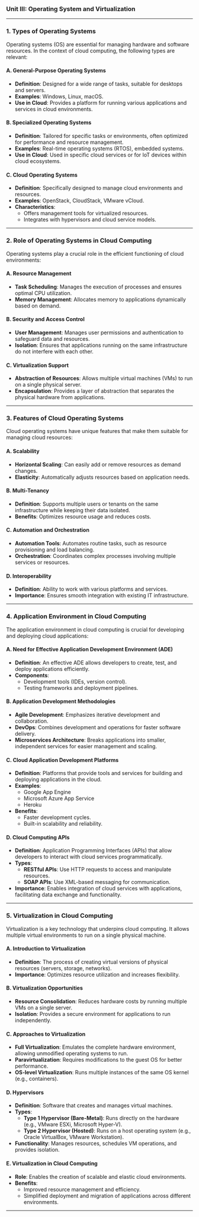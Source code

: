 ### **Unit III: Operating System and Virtualization**

---

### **1. Types of Operating Systems**

Operating systems (OS) are essential for managing hardware and software resources. In the context of cloud computing, the following types are relevant:

#### **A. General-Purpose Operating Systems**
- **Definition**: Designed for a wide range of tasks, suitable for desktops and servers.
- **Examples**: Windows, Linux, macOS.
- **Use in Cloud**: Provides a platform for running various applications and services in cloud environments.

#### **B. Specialized Operating Systems**
- **Definition**: Tailored for specific tasks or environments, often optimized for performance and resource management.
- **Examples**: Real-time operating systems (RTOS), embedded systems.
- **Use in Cloud**: Used in specific cloud services or for IoT devices within cloud ecosystems.

#### **C. Cloud Operating Systems**
- **Definition**: Specifically designed to manage cloud environments and resources.
- **Examples**: OpenStack, CloudStack, VMware vCloud.
- **Characteristics**:
  - Offers management tools for virtualized resources.
  - Integrates with hypervisors and cloud service models.

---

### **2. Role of Operating Systems in Cloud Computing**

Operating systems play a crucial role in the efficient functioning of cloud environments:

#### **A. Resource Management**
- **Task Scheduling**: Manages the execution of processes and ensures optimal CPU utilization.
- **Memory Management**: Allocates memory to applications dynamically based on demand.

#### **B. Security and Access Control**
- **User Management**: Manages user permissions and authentication to safeguard data and resources.
- **Isolation**: Ensures that applications running on the same infrastructure do not interfere with each other.

#### **C. Virtualization Support**
- **Abstraction of Resources**: Allows multiple virtual machines (VMs) to run on a single physical server.
- **Encapsulation**: Provides a layer of abstraction that separates the physical hardware from applications.

---

### **3. Features of Cloud Operating Systems**

Cloud operating systems have unique features that make them suitable for managing cloud resources:

#### **A. Scalability**
- **Horizontal Scaling**: Can easily add or remove resources as demand changes.
- **Elasticity**: Automatically adjusts resources based on application needs.

#### **B. Multi-Tenancy**
- **Definition**: Supports multiple users or tenants on the same infrastructure while keeping their data isolated.
- **Benefits**: Optimizes resource usage and reduces costs.

#### **C. Automation and Orchestration**
- **Automation Tools**: Automates routine tasks, such as resource provisioning and load balancing.
- **Orchestration**: Coordinates complex processes involving multiple services or resources.

#### **D. Interoperability**
- **Definition**: Ability to work with various platforms and services.
- **Importance**: Ensures smooth integration with existing IT infrastructure.

---

### **4. Application Environment in Cloud Computing**

The application environment in cloud computing is crucial for developing and deploying cloud applications:

#### **A. Need for Effective Application Development Environment (ADE)**
- **Definition**: An effective ADE allows developers to create, test, and deploy applications efficiently.
- **Components**:
  - Development tools (IDEs, version control).
  - Testing frameworks and deployment pipelines.

#### **B. Application Development Methodologies**
- **Agile Development**: Emphasizes iterative development and collaboration.
- **DevOps**: Combines development and operations for faster software delivery.
- **Microservices Architecture**: Breaks applications into smaller, independent services for easier management and scaling.

#### **C. Cloud Application Development Platforms**
- **Definition**: Platforms that provide tools and services for building and deploying applications in the cloud.
- **Examples**:
  - Google App Engine
  - Microsoft Azure App Service
  - Heroku
- **Benefits**:
  - Faster development cycles.
  - Built-in scalability and reliability.

#### **D. Cloud Computing APIs**
- **Definition**: Application Programming Interfaces (APIs) that allow developers to interact with cloud services programmatically.
- **Types**:
  - **RESTful APIs**: Use HTTP requests to access and manipulate resources.
  - **SOAP APIs**: Use XML-based messaging for communication.
- **Importance**: Enables integration of cloud services with applications, facilitating data exchange and functionality.

---

### **5. Virtualization in Cloud Computing**

Virtualization is a key technology that underpins cloud computing. It allows multiple virtual environments to run on a single physical machine.

#### **A. Introduction to Virtualization**
- **Definition**: The process of creating virtual versions of physical resources (servers, storage, networks).
- **Importance**: Optimizes resource utilization and increases flexibility.

#### **B. Virtualization Opportunities**
- **Resource Consolidation**: Reduces hardware costs by running multiple VMs on a single server.
- **Isolation**: Provides a secure environment for applications to run independently.

#### **C. Approaches to Virtualization**
- **Full Virtualization**: Emulates the complete hardware environment, allowing unmodified operating systems to run.
- **Paravirtualization**: Requires modifications to the guest OS for better performance.
- **OS-level Virtualization**: Runs multiple instances of the same OS kernel (e.g., containers).

#### **D. Hypervisors**
- **Definition**: Software that creates and manages virtual machines.
- **Types**:
  - **Type 1 Hypervisor (Bare-Metal)**: Runs directly on the hardware (e.g., VMware ESXi, Microsoft Hyper-V).
  - **Type 2 Hypervisor (Hosted)**: Runs on a host operating system (e.g., Oracle VirtualBox, VMware Workstation).
- **Functionality**: Manages resources, schedules VM operations, and provides isolation.

#### **E. Virtualization in Cloud Computing**
- **Role**: Enables the creation of scalable and elastic cloud environments.
- **Benefits**:
  - Improved resource management and efficiency.
  - Simplified deployment and migration of applications across different environments.

---

